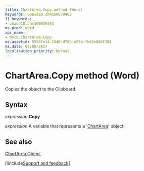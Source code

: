 ```yaml
---
title: ChartArea.Copy method (Word)
keywords: vbawd10.chm160039463
f1_keywords:
- vbawd10.chm160039463
ms.prod: word
api_name:
- Word.ChartArea.Copy
ms.assetid: 55967e14-7846-d78b-a25b-fb82e008f701
ms.date: 06/08/2017
localization_priority: Normal
---
```



# ChartArea.Copy method (Word)

Copies the object to the Clipboard.


## Syntax

_expression_.**Copy**

_expression_ A variable that represents a '[ChartArea](Word.ChartArea.md)' object.


## See also


[ChartArea Object](Word.ChartArea.md)

[!include[Support and feedback](~/includes/feedback-boilerplate.md)]